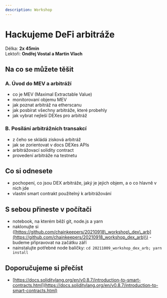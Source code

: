 ```yaml
---
description: Workshop
---
```


# Hackujeme DeFi arbitráže

Délka: **2x 45min**  
Lektoři: **Ondřej Vostal a Martin Vlach**

## Na co se můžete těšit

### A. Úvod do MEV a arbitráží

* co je MEV \(Maximal Extractable Value\)
* monitorovaní objemu MEV
* jak poznat arbitráž na etherscanu
* jak posbírat všechny arbitráže, které probehly
* jak vybrat nejleší DEXes pro arbitráž

### B. Posílání arbitrážních transakcí

* z čeho se skládá zisková arbitráž
* jak se zorientovat v docs DEXes APIs
* arbitrážovací solidity contract
* provedení arbitráže na testnetu

## Co si odnesete

* pochopení, co jsou DEX arbitráže, jaký je jejich objem, a o co hlavně v nich jde
* vlastní smart contrakt použitelný k arbitrážování

## S sebou přineste v počítači

* notebook, na kterém běží git, node.js a yarn
* naklonujte si \([https://github.com/chainkeepers/20210918\_workshop\_dex\_arb](https://github.com/chainkeepers/20210918_workshop_dex_arb)\) - budeme připravovat na začátku září
* nainstalujte potřebné node balíčky: `cd 20211009_workshop_dex_arb; yarn install`

## Doporučujeme si přečíst

* [https://docs.soliditylang.org/en/v0.8.7/introduction-to-smart-contracts.html](https://docs.soliditylang.org/en/v0.8.7/introduction-to-smart-contracts.html)

